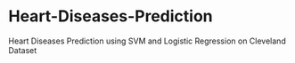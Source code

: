 # Heart-Diseases-Prediction
Heart Diseases Prediction using SVM and Logistic Regression on Cleveland Dataset
